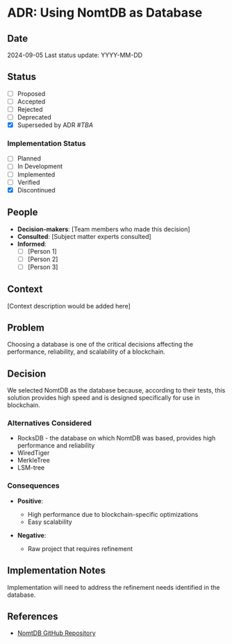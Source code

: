 # ADR: Using NomtDB as Database

## Date
2024-09-05
Last status update: YYYY-MM-DD

## Status
- [ ] Proposed
- [ ] Accepted
- [ ] Rejected
- [ ] Deprecated
- [x] Superseded by ADR #*TBA*

### Implementation Status
- [ ] Planned
- [ ] In Development
- [ ] Implemented
- [ ] Verified
- [x] Discontinued

## People
- **Decision-makers**: [Team members who made this decision]
- **Consulted**: [Subject matter experts consulted]
- **Informed**: 
  - [ ] [Person 1] 
  - [ ] [Person 2]
  - [ ] [Person 3]

## Context
[Context description would be added here]

## Problem
Choosing a database is one of the critical decisions affecting the performance, reliability, and scalability of a blockchain.

## Decision
We selected NomtDB as the database because, according to their tests, this solution provides high speed and is designed specifically for use in blockchain.

### Alternatives Considered
- RocksDB - the database on which NomtDB was based, provides high performance and reliability
- WiredTiger
- MerkleTree
- LSM-tree

### Consequences
- **Positive**: 
  - High performance due to blockchain-specific optimizations
  - Easy scalability
  
- **Negative**: 
  - Raw project that requires refinement

## Implementation Notes
Implementation will need to address the refinement needs identified in the database.

## References
- [NomtDB GitHub Repository](https://github.com/thrumdev/nomt)
